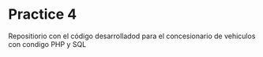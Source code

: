 # Practice 4  
Repositiorio con el código desarrolladod para el concesionario de vehiculos con condigo PHP y SQL
